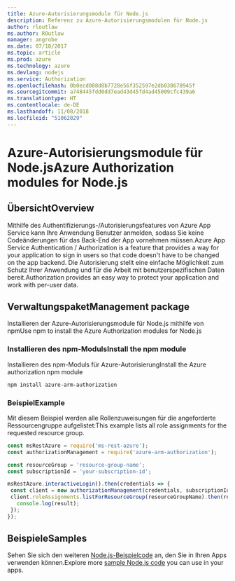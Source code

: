 ```yaml
---
title: Azure-Autorisierungsmodule für Node.js
description: Referenz zu Azure-Autorisierungsmodulen für Node.js
author: rloutlaw
ms.author: ROutlaw
manager: angrobe
ms.date: 07/18/2017
ms.topic: article
ms.prod: azure
ms.technology: azure
ms.devlang: nodejs
ms.service: Authorization
ms.openlocfilehash: 0b0ecd088d8b7728e56f352597e2db038678945f
ms.sourcegitcommit: a748445fdd0dd7ead43d45fd4ad45009cfc439a6
ms.translationtype: HT
ms.contentlocale: de-DE
ms.lasthandoff: 11/08/2018
ms.locfileid: "51062029"
---
```

# <a name="azure-authorization-modules-for-nodejs"></a><span data-ttu-id="3ea7b-103">Azure-Autorisierungsmodule für Node.js</span><span class="sxs-lookup"><span data-stu-id="3ea7b-103">Azure Authorization modules for Node.js</span></span>

## <a name="overview"></a><span data-ttu-id="3ea7b-104">Übersicht</span><span class="sxs-lookup"><span data-stu-id="3ea7b-104">Overview</span></span>

<span data-ttu-id="3ea7b-105">Mithilfe des Authentifizierungs-/Autorisierungsfeatures von Azure App Service kann Ihre Anwendung Benutzer anmelden, sodass Sie keine Codeänderungen für das Back-End der App vornehmen müssen.</span><span class="sxs-lookup"><span data-stu-id="3ea7b-105">Azure App Service Authentication / Authorization is a feature that provides a way for your application to sign in users so that code doesn't have to be changed on the app backend.</span></span> <span data-ttu-id="3ea7b-106">Die Autorisierung stellt eine einfache Möglichkeit zum Schutz Ihrer Anwendung und für die Arbeit mit benutzerspezifischen Daten bereit.</span><span class="sxs-lookup"><span data-stu-id="3ea7b-106">Authorization provides an easy way to protect your application and work with per-user data.</span></span>

## <a name="management-package"></a><span data-ttu-id="3ea7b-107">Verwaltungspaket</span><span class="sxs-lookup"><span data-stu-id="3ea7b-107">Management package</span></span>

<span data-ttu-id="3ea7b-108">Installieren der Azure-Autorisierungsmodule für Node.js mithilfe von npm</span><span class="sxs-lookup"><span data-stu-id="3ea7b-108">Use npm to install the Azure Authorization modules for Node.js</span></span>

### <a name="install-the-npm-module"></a><span data-ttu-id="3ea7b-109">Installieren des npm-Moduls</span><span class="sxs-lookup"><span data-stu-id="3ea7b-109">Install the npm module</span></span>

<span data-ttu-id="3ea7b-110">Installieren des npm-Moduls für Azure-Autorisierung</span><span class="sxs-lookup"><span data-stu-id="3ea7b-110">Install the Azure authorization npm module</span></span>

```bash
npm install azure-arm-authorization
```

### <a name="example"></a><span data-ttu-id="3ea7b-111">Beispiel</span><span class="sxs-lookup"><span data-stu-id="3ea7b-111">Example</span></span>

<span data-ttu-id="3ea7b-112">Mit diesem Beispiel werden alle Rollenzuweisungen für die angeforderte Ressourcengruppe aufgelistet:</span><span class="sxs-lookup"><span data-stu-id="3ea7b-112">This example lists all role assignments for the requested resource group.</span></span>

```javascript
const msRestAzure = require('ms-rest-azure');
const authorizationManagement = require('azure-arm-authorization');

const resourceGroup = 'resource-group-name';
const subscriptionId = 'your-subscription-id';

msRestAzure.interactiveLogin().then(credentials => {
 const client = new authorizationManagement(credentials, subscriptionId);
 client.roleAssignments.listForResourceGroup(resourceGroupName).then(result => {
   console.log(result);
 });
});
```

## <a name="samples"></a><span data-ttu-id="3ea7b-113">Beispiele</span><span class="sxs-lookup"><span data-stu-id="3ea7b-113">Samples</span></span>

<span data-ttu-id="3ea7b-114">Sehen Sie sich den weiteren [Node.js-Beispielcode](https://azure.microsoft.com/resources/samples/?platform=nodejs) an, den Sie in Ihren Apps verwenden können.</span><span class="sxs-lookup"><span data-stu-id="3ea7b-114">Explore more [sample Node.js code](https://azure.microsoft.com/resources/samples/?platform=nodejs) you can use in your apps.</span></span>
